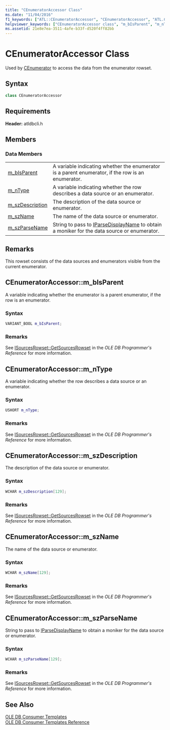 ```yaml
---
title: "CEnumeratorAccessor Class"
ms.date: "11/04/2016"
f1_keywords: ["ATL::CEnumeratorAccessor", "CEnumeratorAccessor", "ATL.CEnumeratorAccessor", "CEnumeratorAccessor.m_bIsParent", "ATL::CEnumeratorAccessor::m_bIsParent", "m_bIsParent", "ATL.CEnumeratorAccessor.m_bIsParent", "CEnumeratorAccessor::m_bIsParent", "ATL::CEnumeratorAccessor::m_nType", "CEnumeratorAccessor.m_nType", "CEnumeratorAccessor::m_nType", "ATL.CEnumeratorAccessor.m_nType", "m_nType", "ATL::CEnumeratorAccessor::m_szDescription", "CEnumeratorAccessor.m_szDescription", "CEnumeratorAccessor::m_szDescription", "ATL.CEnumeratorAccessor.m_szDescription", "CEnumeratorAccessor::m_szName", "ATL.CEnumeratorAccessor.m_szName", "m_szName", "ATL::CEnumeratorAccessor::m_szName", "CEnumeratorAccessor.m_szName", "CEnumeratorAccessor::m_szParseName", "ATL::CEnumeratorAccessor::m_szParseName", "m_szParseName", "CEnumeratorAccessor.m_szParseName", "ATL.CEnumeratorAccessor.m_szParseName"]
helpviewer_keywords: ["CEnumeratorAccessor class", "m_bIsParent", "m_nType", "m_szDescription", "m_szName", "m_szParseName"]
ms.assetid: 21e8e7ea-3511-4afe-b33f-d520f4ff82bb
---
```

# CEnumeratorAccessor Class

Used by [CEnumerator](../../data/oledb/cenumerator-class.md) to access the data from the enumerator rowset.

## Syntax

```cpp
class CEnumeratorAccessor
```

## Requirements

**Header:** atldbcli.h

## Members

### Data Members

|||
|-|-|
|[m_bIsParent](#bisparent)|A variable indicating whether the enumerator is a parent enumerator, if the row is an enumerator.|
|[m_nType](#ntype)|A variable indicating whether the row describes a data source or an enumerator.|
|[m_szDescription](#szdescription)|The description of the data source or enumerator.|
|[m_szName](#szname)|The name of the data source or enumerator.|
|[m_szParseName](#szparsename)|String to pass to [IParseDisplayName](/windows/desktop/api/oleidl/nn-oleidl-iparsedisplayname) to obtain a moniker for the data source or enumerator.|

## Remarks

This rowset consists of the data sources and enumerators visible from the current enumerator.

## <a name="bisparent"></a> CEnumeratorAccessor::m_bIsParent

A variable indicating whether the enumerator is a parent enumerator, if the row is an enumerator.

### Syntax

```cpp
VARIANT_BOOL m_bIsParent;
```

### Remarks

See [ISourcesRowset::GetSourcesRowset](/previous-versions/windows/desktop/ms711200) in the *OLE DB Programmer's Reference* for more information.

## <a name="ntype"></a> CEnumeratorAccessor::m_nType

A variable indicating whether the row describes a data source or an enumerator.

### Syntax

```cpp
USHORT m_nType;
```

### Remarks

See [ISourcesRowset::GetSourcesRowset](/previous-versions/windows/desktop/ms711200) in the *OLE DB Programmer's Reference* for more information.

## <a name="szdescription"></a> CEnumeratorAccessor::m_szDescription

The description of the data source or enumerator.

### Syntax

```cpp
WCHAR m_szDescription[129];
```

### Remarks

See [ISourcesRowset::GetSourcesRowset](/previous-versions/windows/desktop/ms711200) in the *OLE DB Programmer's Reference* for more information.

## <a name="szname"></a> CEnumeratorAccessor::m_szName

The name of the data source or enumerator.

### Syntax

```cpp
WCHAR m_szName[129];
```

### Remarks

See [ISourcesRowset::GetSourcesRowset](/previous-versions/windows/desktop/ms711200) in the *OLE DB Programmer's Reference* for more information.

## <a name="szparsename"></a> CEnumeratorAccessor::m_szParseName

String to pass to [IParseDisplayName](/windows/desktop/api/oleidl/nn-oleidl-iparsedisplayname) to obtain a moniker for the data source or enumerator.

### Syntax

```cpp
WCHAR m_szParseName[129];
```

### Remarks

See [ISourcesRowset::GetSourcesRowset](/previous-versions/windows/desktop/ms711200) in the *OLE DB Programmer's Reference* for more information.

## See Also

[OLE DB Consumer Templates](../../data/oledb/ole-db-consumer-templates-cpp.md)<br/>
[OLE DB Consumer Templates Reference](../../data/oledb/ole-db-consumer-templates-reference.md)